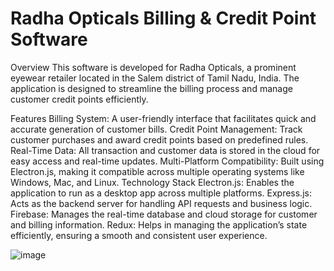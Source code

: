 # Radha Opticals Billing & Credit Point Software

Overview
This software is developed for Radha Opticals, a prominent eyewear retailer located in the Salem district of Tamil Nadu, India. The application is designed to streamline the billing process and manage customer credit points efficiently.

Features
Billing System: A user-friendly interface that facilitates quick and accurate generation of customer bills.
Credit Point Management: Track customer purchases and award credit points based on predefined rules.
Real-Time Data: All transaction and customer data is stored in the cloud for easy access and real-time updates.
Multi-Platform Compatibility: Built using Electron.js, making it compatible across multiple operating systems like Windows, Mac, and Linux.
Technology Stack
Electron.js: Enables the application to run as a desktop app across multiple platforms.
Express.js: Acts as the backend server for handling API requests and business logic.
Firebase: Manages the real-time database and cloud storage for customer and billing information.
Redux: Helps in managing the application’s state efficiently, ensuring a smooth and consistent user experience.


![image](https://github.com/user-attachments/assets/37d474b2-1da4-4dcf-8370-422683e88238)
